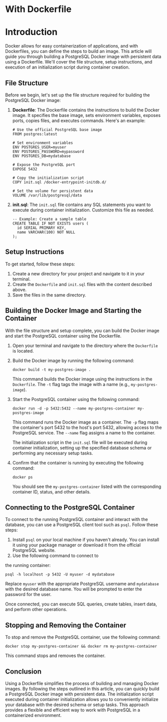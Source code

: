 # With Dockerfile

# Introduction

Docker allows for easy containerization of applications, and with Dockerfiles, you can define the steps to build an image. This article will guide you through building a PostgreSQL Docker image with persistent data using a Dockerfile. We'll cover the file structure, setup instructions, and execution of an initialization script during container creation.

## File Structure

Before we begin, let's set up the file structure required for building the PostgreSQL Docker image:

1. **Dockerfile**: The Dockerfile contains the instructions to build the Docker image. It specifies the base image, sets environment variables, exposes ports, copies files, and executes commands. Here's an example:

   ```
   # Use the official PostgreSQL base image
   FROM postgres:latest

   # Set environment variables
   ENV POSTGRES_USER=myuser
   ENV POSTGRES_PASSWORD=mypassword
   ENV POSTGRES_DB=mydatabase

   # Expose the PostgreSQL port
   EXPOSE 5432

   # Copy the initialization script
   COPY init.sql /docker-entrypoint-initdb.d/

   # Set the volume for persistent data
   VOLUME /var/lib/postgresql/data

   ```

2. **init.sql**: The `init.sql` file contains any SQL statements you want to execute during container initialization. Customize this file as needed.

   ```
   -- Example: Create a sample table
   CREATE TABLE IF NOT EXISTS users (
     id SERIAL PRIMARY KEY,
     name VARCHAR(100) NOT NULL
   );

   ```

## Setup Instructions

To get started, follow these steps:

1. Create a new directory for your project and navigate to it in your terminal.
2. Create the `Dockerfile` and `init.sql` files with the content described above.
3. Save the files in the same directory.

## Building the Docker Image and Starting the Container

With the file structure and setup complete, you can build the Docker image and start the PostgreSQL container using the Dockerfile.

1. Open your terminal and navigate to the directory where the `Dockerfile` is located.
2. Build the Docker image by running the following command:

   ```
   docker build -t my-postgres-image .

   ```

   This command builds the Docker image using the instructions in the `Dockerfile`. The `-t` flag tags the image with a name (e.g., `my-postgres-image`).

3. Start the PostgreSQL container using the following command:

   ```
   docker run -d -p 5432:5432 --name my-postgres-container my-postgres-image

   ```

   This command runs the Docker image as a container. The `-p` flag maps the container's port 5432 to the host's port 5432, allowing access to the PostgreSQL service. The `--name` flag assigns a name to the container.

   The initialization script in the `init.sql` file will be executed during container initialization, setting up the specified database schema or performing any necessary setup tasks.

4. Confirm that the container is running by executing the following command:

   ```
   docker ps

   ```

   You should see the `my-postgres-container` listed with the corresponding container ID, status, and other details.

## Connecting to the PostgreSQL Container

To connect to the running PostgreSQL container and interact with the database, you can use a PostgreSQL client tool such as `psql`. Follow these steps:

1. Install `psql` on your local machine if you haven't already. You can install it using your package manager or download it from the official PostgreSQL website.
2. Use the following command to connect to

the running container:

```
psql -h localhost -p 5432 -U myuser -d mydatabase

```

Replace `myuser` with the appropriate PostgreSQL username and `mydatabase` with the desired database name. You will be prompted to enter the password for the user.

Once connected, you can execute SQL queries, create tables, insert data, and perform other operations.

## Stopping and Removing the Container

To stop and remove the PostgreSQL container, use the following command:

```
docker stop my-postgres-container && docker rm my-postgres-container

```

This command stops and removes the container.

## Conclusion

Using a Dockerfile simplifies the process of building and managing Docker images. By following the steps outlined in this article, you can quickly build a PostgreSQL Docker image with persistent data. The initialization script executed during container initialization allows you to conveniently initialize your database with the desired schema or setup tasks. This approach provides a flexible and efficient way to work with PostgreSQL in a containerized environment.
